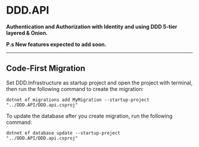 # DDD.API
**Authentication and Authorization with Identity and using DDD 5-tier layered & Onion.**

**P.s New features expected to add soon.**
___

## Code-First Migration 

Set DDD.Infrastructure as startup project and open the project with terminal, then run the following command to create the migration:

```
dotnet ef migrations add MyMigration --startup-project "../DDD.API/DDD.api.csproj"
```

To update the database after you create migration, run the following command:

```
dotnet ef database update --startup-project "../DDD.API/DDD.api.csproj"
```

